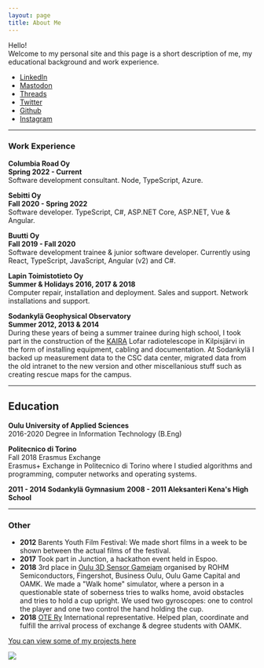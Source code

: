 ```yaml
---
layout: page
title: About Me
---
```


Hello!<br/>
Welcome to my personal site and this page is a short description of me, my educational background and work experience.

- [LinkedIn](https://www.linkedin.com/in/joona-keskitalo/)
- [Mastodon](https://mastodon.social/@joonikko)
- [Threads](https://www.threads.net/@joonikko)
- [Twitter](https://twitter.com/joonikko)
- [Github](https://github.com/joonakeskitalo)
- [Instagram](http://instagram.com/joonikko)

---

### Work Experience

**Columbia Road Oy**<br/>
**Spring 2022 - Current**<br/>
Software development consultant. Node, TypeScript, Azure.

**Sebitti Oy**<br/>
**Fall 2020 - Spring 2022**<br/>
Software developer. TypeScript, C#, ASP.NET Core, ASP.NET, Vue & Angular.

**Buutti Oy**<br/>
**Fall 2019 - Fall 2020**<br/>
Software development trainee & junior software developer. Currently using React, TypeScript, JavaScript, Angular (v2) and C#.

**Lapin Toimistotieto Oy**<br/>
**Summer & Holidays 2016, 2017 & 2018**<br/>
Computer repair, installation and deployment. Sales and support. Network installations and support.

**Sodankylä Geophysical Observatory**<br/>
**Summer 2012, 2013 & 2014**<br/>
During these years of being a summer trainee during high school, I took part in the construction of the [KAIRA](http://kaira.sgo.fi) Lofar radiotelescope in Kilpisjärvi in the form of installing equipment, cabling and documentation. At Sodankylä I backed up measurement data to the CSC data center, migrated data from the old intranet to the new version and other miscellanious stuff such as creating rescue maps for the campus.

---

## Education

**Oulu University of Applied Sciences**<br/>
2016-2020
Degree in Information Technology (B.Eng)<br/>

**Politecnico di Torino**<br/>
Fall 2018 Erasmus Exchange<br/>
Erasmus+ Exchange in Politecnico di Torino where I studied algorithms and programming, computer networks and operating systems.

**2011 - 2014 Sodankylä Gymnasium**
**2008 - 2011 Aleksanteri Kena's High School**<br/>

---

### Other

- **2012** Barents Youth Film Festival: We made short films in a week to be shown between the actual films of the festival.
- **2017** Took part in Junction, a hackathon event held in Espoo.
- **2018** 3rd place in [Oulu 3D Sensor Gamejam](https://sensorgamejam.com/) organised by ROHM Semiconductors, Fingershot, Business Oulu, Oulu Game Capital and OAMK. We made a "Walk home" simulator, where a person in a questionable state of soberness tries to walks home, avoid obstacles and tries to hold a cup upright. We used two gyroscopes: one to control the player and one two control the hand holding the cup.
- **2018** [OTE Ry](https://www.otery.net/) International representative. Helped plan, coordinate and fulfill the arrival process of exchange & degree students with OAMK.

[You can view some of my projects here]({{site.baseurl}}/projects)

<img src="{{site.baseurl}}/images/pages/profile.jpg">
